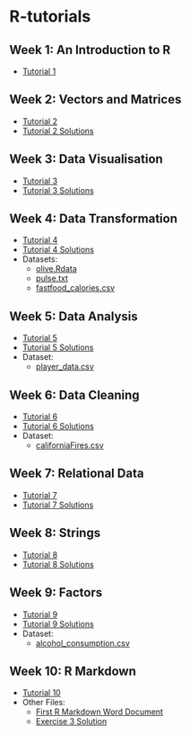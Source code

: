 # R-tutorials

## Week 1: An Introduction to R
- [Tutorial 1](https://github.com/kellya72/R-tutorials/blob/master/Tutorial%201/Tutorial_1.md)

## Week 2: Vectors and Matrices
- [Tutorial 2](https://github.com/kellya72/R-tutorials/blob/master/Tutorial%202/Tutorial_2.md)
- [Tutorial 2 Solutions](https://github.com/kellya72/R-tutorials/blob/master/Tutorial%202/Tutorial_2_Solutions.md)

## Week 3: Data Visualisation
- [Tutorial 3](https://github.com/kellya72/R-tutorials/blob/master/Tutorial%203/Tutorial_3.md)
- [Tutorial 3 Solutions](https://github.com/kellya72/R-tutorials/blob/master/Tutorial%203/Tutorial_3_solutions.md)

## Week 4: Data Transformation
- [Tutorial 4](https://github.com/kellya72/R-tutorials/blob/master/Tutorial%204/Tutorial_4.md)
- [Tutorial 4 Solutions](https://github.com/kellya72/R-tutorials/blob/master/Tutorial%204/Tutorial_4_Solutions.md)
- Datasets:
  - [olive.Rdata](https://github.com/kellya72/R-tutorials/blob/master/Tutorial%204/olive.Rdata)
  - [pulse.txt](https://github.com/kellya72/R-tutorials/blob/master/Tutorial%204/pulse.txt)
  - [fastfood_calories.csv](https://github.com/kellya72/R-tutorials/blob/master/Tutorial%204/fastfood_calories.csv)

## Week 5: Data Analysis
- [Tutorial 5](https://github.com/kellya72/R-tutorials/blob/master/Tutorial%205/Tutorial_5.md)
- [Tutorial 5 Solutions](https://github.com/kellya72/R-tutorials/blob/master/Tutorial%205/Tutorial_5_Solutions.md)
- Dataset:
  - [player_data.csv](https://github.com/kellya72/R-tutorials/blob/master/Tutorial%205/player_data.csv)

## Week 6: Data Cleaning
- [Tutorial 6](https://github.com/kellya72/R-tutorials/blob/master/Tutorial%206/Tutorial_6.md)
- [Tutorial 6 Solutions](https://github.com/kellya72/R-tutorials/blob/master/Tutorial%206/Tutorial_6_Solutions.md)
- Dataset:
  - [californiaFires.csv](https://github.com/kellya72/R-tutorials/blob/master/Tutorial%206/californiaFires.csv)

## Week 7: Relational Data
- [Tutorial 7](https://github.com/kellya72/R-tutorials/blob/master/Tutorial%207/Tutorial_7.md)
- [Tutorial 7 Solutions](https://github.com/kellya72/R-tutorials/blob/master/Tutorial%207/Tutorial_7_Solutions.md)

## Week 8: Strings
- [Tutorial 8](https://github.com/kellya72/R-tutorials/blob/master/Tutorial%208/Tutorial_8.md)
- [Tutorial 8 Solutions](https://github.com/kellya72/R-tutorials/blob/master/Tutorial%208/Tutorial_8_Solutions.md)

## Week 9: Factors
- [Tutorial 9](https://github.com/kellya72/R-tutorials/blob/master/Tutorial%209/Tutorial_9.md)
- [Tutorial 9 Solutions](https://github.com/kellya72/R-tutorials/blob/master/Tutorial%209/Tutorial_9_Solutions.md)
- Dataset:
  - [alcohol_consumption.csv](https://github.com/kellya72/R-tutorials/blob/master/Tutorial%209/alcohol_consumption.csv)

## Week 10: R Markdown
- [Tutorial 10](https://github.com/kellya72/R-tutorials/blob/master/Tutorial%2010/Tutorial_10.md)
- Other Files:
  - [First R Markdown Word Document](https://github.com/kellya72/R-tutorials/blob/master/Tutorial%2010/First_R_Markdown_Word_Document.docx)
  - [Exercise 3 Solution](https://github.com/kellya72/R-tutorials/blob/master/Tutorial%2010/Exercise%203%20Solution.Rmd)


